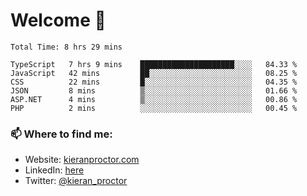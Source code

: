 # Welcome 🦘

<!--START_SECTION:waka-->

```text
Total Time: 8 hrs 29 mins

TypeScript   7 hrs 9 mins    █████████████████████░░░░   84.33 %
JavaScript   42 mins         ██░░░░░░░░░░░░░░░░░░░░░░░   08.25 %
CSS          22 mins         █░░░░░░░░░░░░░░░░░░░░░░░░   04.35 %
JSON         8 mins          ▒░░░░░░░░░░░░░░░░░░░░░░░░   01.66 %
ASP.NET      4 mins          ▒░░░░░░░░░░░░░░░░░░░░░░░░   00.86 %
PHP          2 mins          ░░░░░░░░░░░░░░░░░░░░░░░░░   00.45 %
```

<!--END_SECTION:waka-->

### 📫 Where to find me:

-   Website: [kieranproctor.com](https://kieranproctor.com/)
-   LinkedIn: [here](https://www.linkedin.com/in/kieran-proctor-086b5a159/)
-   Twitter: [@kieran_proctor](https://twitter.com/kieran_proctor)
